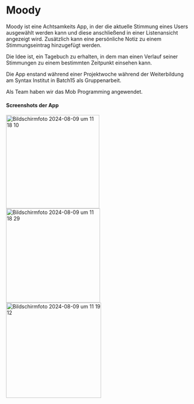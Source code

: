 # Moody

Moody ist eine Achtsamkeits App, in der die aktuelle Stimmung eines Users ausgewählt werden kann und diese anschließend in einer Listenansicht angezeigt wird.
Zusätzlich kann eine persönliche Notiz zu einem Stimmungseintrag hinzugefügt werden.

Die Idee ist, ein Tagebuch zu erhalten, in dem man einen Verlauf seiner Stimmungen zu einem bestimmten Zeitpunkt einsehen kann.

Die App enstand während einer Projektwoche während der Weiterbildung am Syntax Institut in Batch15 als Gruppenarbeit.

Als Team haben wir das Mob Programming angewendet.

#### Screenshots der App



<img width="255" alt="Bildschirmfoto 2024-08-09 um 11 18 10" src="https://github.com/user-attachments/assets/fb1cca6a-8a02-404c-8079-8e40c983a3fe">
<img width="257" alt="Bildschirmfoto 2024-08-09 um 11 18 29" src="https://github.com/user-attachments/assets/5859ae9c-02d4-4f83-9647-990be5e4e12c">
<img width="260" alt="Bildschirmfoto 2024-08-09 um 11 19 12" src="https://github.com/user-attachments/assets/3262eaa5-750c-4c8c-b415-ba35ad0f162c">
